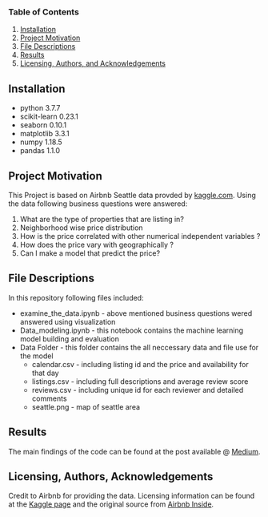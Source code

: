 
### Table of Contents

1. [Installation](#installation)
2. [Project Motivation](#motivation)
3. [File Descriptions](#files)
4. [Results](#results)
5. [Licensing, Authors, and Acknowledgements](#licensing)

## Installation <a name="installation"></a>
- python 3.7.7
- scikit-learn 0.23.1
- seaborn 0.10.1
- matplotlib 3.3.1
- numpy 1.18.5
- pandas 1.1.0

## Project Motivation<a name="motivation"></a>

This Project is based on Airbnb Seattle data provded by [kaggle.com](https://www.kaggle.com/airbnb/seattle). Using the data following business questions were answered:

1. What are the type of properties that are listing in?
2. Neighborhood wise price distribution
3. How is the price correlated with other numerical independent variables ?
4. How does the price vary with geographically ?
5. Can I make a model that predict the price?

## File Descriptions <a name="files"></a>
In this repository following files included:
- examine_the_data.ipynb - above mentioned business questions wered answered using visualization
- Data_modeling.ipynb - this notebook contains the machine learning model building and evaluation
- Data Folder - this folder contains the all neccessary data and file use for the model
  - calendar.csv - including listing id and the price and availability for that day
  - listings.csv - including full descriptions and average review score
  - reviews.csv - including unique id for each reviewer and detailed comments
  - seattle.png - map of seattle area

## Results<a name="results"></a>

The main findings of the code can be found at the post available @ [Medium](https://ksekara.medium.com/deep-dive-into-seattle-airbnb-data-f198143f6492).

## Licensing, Authors, Acknowledgements<a name="licensing"></a>
Credit to Airbnb for providing the data. Licensing information can be found at the [Kaggle page](https://www.kaggle.com/airbnb/seattle) and the original source from [Airbnb Inside](http://insideairbnb.com/get-the-data.html).


  
